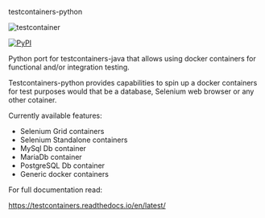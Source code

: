 testcontainers-python

![testcontainer](http://robertwdempsey.com/wp-content/uploads/2015/10/docker-python.png)

[![PyPI](https://img.shields.io/pypi/v/testcontainers-python.svg?style=flat-square)](https://pypi.python.org/pypi/testcontainers-python)

Python port for testcontainers-java that allows using docker containers for functional and/or integration testing.

Testcontainers-python provides capabilities to spin up a docker containers for test purposes would that be a database, Selenium web browser or any other cotainer.

Currently available features:

* Selenium Grid containers
* Selenium Standalone containers
* MySql Db container
* MariaDb container
* PostgreSQL Db container
* Generic docker containers

For full documentation read:

https://testcontainers.readthedocs.io/en/latest/

